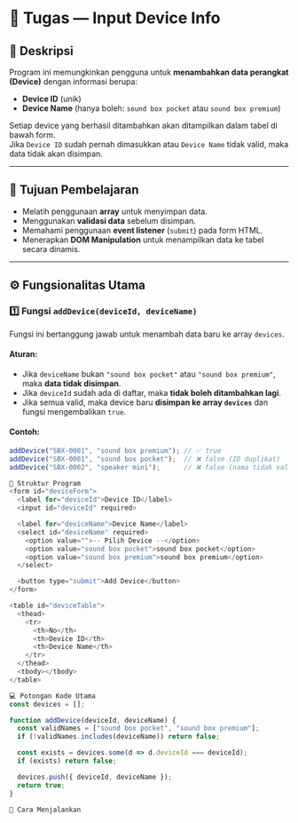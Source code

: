 # 🧩 Tugas — Input Device Info

## 📖 Deskripsi
Program ini memungkinkan pengguna untuk **menambahkan data perangkat (Device)** dengan informasi berupa:
- **Device ID** (unik)
- **Device Name** (hanya boleh: `sound box pocket` atau `sound box premium`)

Setiap device yang berhasil ditambahkan akan ditampilkan dalam tabel di bawah form.  
Jika `Device ID` sudah pernah dimasukkan atau `Device Name` tidak valid, maka data tidak akan disimpan.

---

## 🧠 Tujuan Pembelajaran
- Melatih penggunaan **array** untuk menyimpan data.
- Menggunakan **validasi data** sebelum disimpan.
- Memahami penggunaan **event listener** (`submit`) pada form HTML.
- Menerapkan **DOM Manipulation** untuk menampilkan data ke tabel secara dinamis.

---

## ⚙️ Fungsionalitas Utama

### 1️⃣ Fungsi `addDevice(deviceId, deviceName)`
Fungsi ini bertanggung jawab untuk menambah data baru ke array `devices`.

#### Aturan:
- Jika `deviceName` bukan `"sound box pocket"` atau `"sound box premium"`, maka **data tidak disimpan**.
- Jika `deviceId` sudah ada di daftar, maka **tidak boleh ditambahkan lagi**.
- Jika semua valid, maka device baru **disimpan ke array `devices`** dan fungsi mengembalikan `true`.

#### Contoh:
```js
addDevice("SBX-0001", "sound box premium"); // ✅ true
addDevice("SBX-0001", "sound box pocket");  // ❌ false (ID duplikat)
addDevice("SBX-0002", "speaker mini");      // ❌ false (nama tidak valid)

🧩 Struktur Program
<form id="deviceForm">
  <label for="deviceId">Device ID</label>
  <input id="deviceId" required>

  <label for="deviceName">Device Name</label>
  <select id="deviceName" required>
    <option value="">-- Pilih Device --</option>
    <option value="sound box pocket">sound box pocket</option>
    <option value="sound box premium">sound box premium</option>
  </select>

  <button type="submit">Add Device</button>
</form>

<table id="deviceTable">
  <thead>
    <tr>
      <th>No</th>
      <th>Device ID</th>
      <th>Device Name</th>
    </tr>
  </thead>
  <tbody></tbody>
</table>

💻 Potongan Kode Utama
const devices = [];

function addDevice(deviceId, deviceName) {
  const validNames = ["sound box pocket", "sound box premium"];
  if (!validNames.includes(deviceName)) return false;

  const exists = devices.some(d => d.deviceId === deviceId);
  if (exists) return false;

  devices.push({ deviceId, deviceName });
  return true;
}

🚀 Cara Menjalankan
